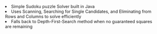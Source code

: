 <li>
                                Simple Sudoku puzzle Solver built in Java
                            </li>
                            <li>
                                Uses Scanning, Searching for Single Candidates, and Eliminating from Rows and Columns to solve efficiently
                            </li>
                            <li>
                                Falls back to Depth-First-Search method when no guaranteed squares are remaining
                            </li>
